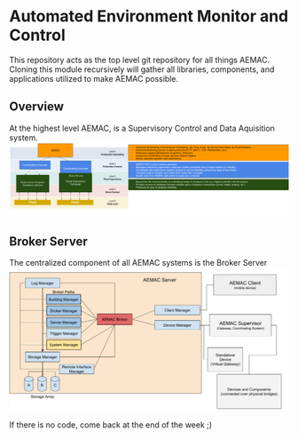 # Automated Environment Monitor and Control 
This repository acts as the top level git repository for all things AEMAC. Cloning this module recursively will gather all libraries, components, and applications utilized to make AEMAC possible.

## Overview
At the highest level AEMAC, is a Supervisory Control and Data Aquisition system.
![AEMAC SCADA](/docs/AEMAC%20SCADA.png)


## Broker Server
The centralized component of all AEMAC systems is the Broker Server
![Broker Server](/docs/AEMAC%20Server.png)

If there is no code, come back at the end of the week ;) 
